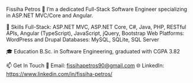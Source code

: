 Fissiha Petros 👋
I’m a dedicated Full-Stack Software Engineer specializing in ASP.NET MVC/Core and Angular. 

🔧 Skills
Full-Stack: ASP.NET MVC, ASP.NET Core, C#, Java, PHP, RESTful APIs,  Angular (TypeScript), JavaScript, jQuery, Bootstrap
Web Platforms: WordPress and Drupal
Databases: MySQL, SQLite, SQL Server

🎓 Education
B.Sc. in Software Engineering, graduated with CGPA 3.82

📫 Get In Touch
📧 Email: fissihapetros90@gmail.com
🌐 LinkedIn: https://www.linkedin.com/in/fissiha-petros/ 
